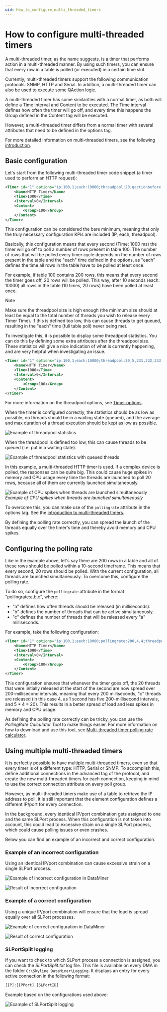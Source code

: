 ```yaml
---
uid: How_to_configure_multi_threaded_timers
---
```


# How to configure multi-threaded timers

A multi-threaded timer, as the name suggests, is a timer that performs action in a multi-threaded manner. By using such timers, you can ensure that every row in a table is polled (or executed) in a certain time slot.

Currently, multi-threaded timers support the following communication protocols: SNMP, HTTP and Serial. In addition, a multi-threaded timer can also be used to execute some QAction logic.

A multi-threaded timer has some similarities with a normal timer, as both will define a Time interval and Content to be executed. The Time interval defines how often the timer will go off, and every time this happens the Group defined in the Content tag will be executed.

However, a multi-threaded timer differs from a normal timer with several attributes that need to be defined in the options tag.

For more detailed information on multi-threaded timers, see the following [introduction](xref:AdvancedMultiThreadedTimersIntroduction).

## Basic configuration

Let's start from the following multi-threaded timer code snippet (a timer used to perform an HTTP request):

```xml
<Timer id="1" options="ip:100,1;each:10000;threadpool:20;qactionbefore:2">
    <Name>HTTP Timer</Name>
    <Time>1000</Time>
    <Interval>0</Interval>
    <Content>
        <Group>100</Group>
    </Content>
</Timer>
```

This configuration can be considered the bare minimum, meaning that only the truly necessary configuration KPIs are included (IP, each, threadpool).

Basically, this configuration means that every second (Time: 1000 ms) the timer will go off to poll a number of rows present in table 100. The number of rows that will be polled every timer cycle depends on the number of rows present in the table and the "each" time defined in the options, as "each" defines the time all rows in the table have to be polled at least once.

For example, if table 100 contains 200 rows, this means that every second the timer goes off, 20 rows will be polled. This way, after 10 seconds (each: 10000) all rows in the table (10 times, 20 rows) have been polled at least once.

> [!NOTE]
> Make sure the threadpool size is high enough (the minimum size should at least be equal to the total number of threads you wish to release every Timer Time). If this is defined too low, this can cause threads to get queued, resulting in the "each" time (full table poll) never being met.

To investigate this, it is possible to display some threadpool statistics. You can do this by defining some extra attributes after the threadpool size. These statistics will give a nice indication of what is currently happening, and are very helpful when investigating an issue.

```xml
<Timer id="1" options="ip:100,1;each:10000;threadpool:20,5,231,232,233,234,235,15000;dynamicthreadpool:230;qactionbefore:2">
    <Name>HTTP Timer</Name>
    <Time>1000</Time>
    <Interval>0</Interval>
    <Content>
        <Group>100</Group>
    </Content>
</Timer>
```

For more information on the threadpool options, see [Timer options](xref:LogicTimersTimerOptions).

When the timer is configured correctly, the statistics should be as low as possible, no threads should be in a waiting state (queued), and the average and max duration of a thread execution should be kept as low as possible.

![Example of threadpool statistics](~/develop/images/MultiThreadedHTTPStatistics1.png)

When the threadpool is defined too low, this can cause threads to be queued (i.e. put in a waiting state).

![Example of threadpool statistics with queued threads](~/develop/images/MultiThreadedHTTPStatistics2.png)

In this example, a multi-threaded HTTP timer is used. If a complex device is polled, the responses can be quite big. This could cause huge spikes in memory and CPU usage every time the threads are launched to poll 20 rows, because all of them are currently launched simultaneously.

![Example of CPU spikes when threads are launched simultaneously](~/develop/images/multi-threaded_timer_graph.png)<br>
*Example of CPU spikes when threads are launched simultaneously*

To overcome this, you can make use of the `pollingrate` attribute in the options tag. See the [introduction to multi-threaded timers](xref:AdvancedMultiThreadedTimersIntroduction).

By defining the polling rate correctly, you can spread the launch of the threads equally over the timer's time and thereby avoid memory and CPU spikes.

## Configuring the polling rate

Like in the example above, let's say there are 200 rows in a table and all of these rows should be polled within a 10-second timeframe. This means that every second, 20 rows should be polled. With the current configuration, all threads are launched simultaneously. To overcome this, configure the polling rate.

To do so, configure the `pollingrate` attribute in the format "pollingrate:a,b,c", where:

- "a" defines how often threads should be released (in milliseconds).
- "b" defines the number of threads that can be active simultaneously.
- "c" defines the number of threads that will be released every "a" milliseconds.

For example, take the following configuration:

```xml
<Timer id="1" options="ip:100,1;each:10000;pollingrate:200,4,4;threadpool:20,5,231,232,233,234,235,15000;dynamicthreadpool:230;qactionbefore:2">
    <Name>HTTP Timer</Name>
    <Time>1000</Time>
    <Interval>0</Interval>
    <Content>
        <Group>100</Group>
    </Content>
</Timer>
```

This configuration ensures that whenever the timer goes off, the 20 threads that were initially released at the start of the second are now spread over 200-millisecond intervals, meaning that every 200 milliseconds, "c" threads are released (in this case 4, as 1 second has five 200-millisecond intervals, and 5 * 4 = 20). This results in a better spread of load and less spikes in memory and CPU usage.

As defining the polling rate correctly can be tricky, you can use the *PollingRate Calculator Tool* to make things easier. For more information on how to download and use this tool, see [Multi-threaded timer polling rate calculator](xref:Multi_Threaded_Timer_Polling_Rate_Calculator).

## Using multiple multi-threaded timers

It is perfectly possible to have multiple multi-threaded timers, even so that every timer is of a different type: HTTP, Serial or SNMP. To accomplish this, define additional connections in the advanced tag of the protocol, and create the new multi-threaded timers for each connection, keeping in mind to use the correct connection attribute on every poll group.

However, as multi-threaded timers make use of a table to retrieve the IP address to poll, it is still important that the element configuration defines a different IP/port for every connection.

In the background, every identical IP/port combination gets assigned to one and the same SLPort process. When this configuration is not taken into account, this could lead to excessive strain on a single SLPort process, which could cause polling issues or even crashes.

Below you can find an example of an incorrect and correct configuration.

### Example of an incorrect configuration

Using an identical IP/port combination can cause excessive strain on a single SLPort process.

![Example of incorrect configuration in DataMiner](~/develop/images/MultiThreadedIncorrect.png)

![Result of incorrect configuration](~/develop/images/MultiThreadedIncorrect2.png)

### Example of a correct configuration

Using a unique IP/port combination will ensure that the load is spread equally over all SLPort processes.

![Example of correct configuration in DataMiner](~/develop/images/MultiThreadedCorrect.png)

![Result of correct configuration](~/develop/images/MultiThreadedCorrect2.png)

### SLPortSplit logging

If you want to check to which SLPort process a connection is assigned, you can check the *SLPortSplit.txt* log file. This file is available on every DMA in the folder `C:\Skyline DataMiner\Logging`. It displays an entry for every active connection in the following format:

```txt
[IP]:[IPPort] [SLPortID]
```

Example based on the configurations used above:

![Example of SLPortSplit logging](~/develop/images/SLPortSplitExample.png)
